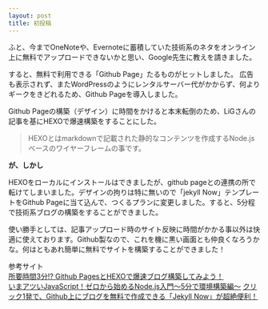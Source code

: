 ```yaml
---
layout: post
title: 初投稿
---
```

ふと、今までOneNoteや、Evernoteに蓄積していた技術系のネタをオンライン上に無料でアップロードできないかと思い、Google先生に教えを請きました。

すると、無料で利用できる「Github Page」たるものがヒットしました。
広告も表示されず、またWordPressのようにレンタルサーバー代がかからず、何よりギークをきどれるため、Github Pageを導入しました。

Github Pageの構築（デザイン）に時間をかけると本末転倒のため、LiGさんの記事を基にHEXOで爆速構築をすることにした。

> HEXOとはmarkdownで記載された静的なコンテンツを作成するNode.jsベースのワイヤーフレームの事です。

**が、しかし**

HEXOをローカルにインストールはできましたが、github pageとの連携の所で転けてしまいました。デザインの拘りは特に無いので「jekyll Now」テンプレートをGithub Pageに当て込んで、つくるプランに変更しました。すると、5分程で技術系ブログの構築をすることができました。

使い勝手としては、記事アップロード時のサイト反映に時間がかかる事以外は快適に使えております。Github製なので、これを機に黒い画面とも仲良くなろうかな。何はともあれ簡単に無料でサイトを構築することができました！

参考サイト  
[所要時間3分!? Github PagesとHEXOで爆速ブログ構築してみよう！](https://liginc.co.jp/web/programming/server/104594)  
[いまアツいJavaScript！ゼロから始めるNode.js入門〜5分で環境構築編〜](https://liginc.co.jp/web/programming/node-js/85318)
[クリック1発で、Github上にブログを無料で作成できる「Jekyll Now」が超絶便利！](（http://plus.appgiga.jp/masatolan/2015/01/13/55047/)  
